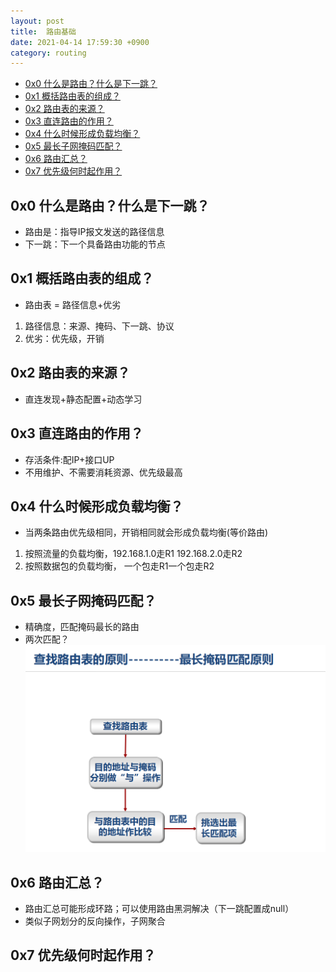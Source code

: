 ```yaml
---
layout: post
title:  路由基础
date: 2021-04-14 17:59:30 +0900
category: routing
---
```

<!-- TOC -->

- [0x0 什么是路由？什么是下一跳？](#0x0-什么是路由什么是下一跳)
- [0x1 概括路由表的组成？](#0x1-概括路由表的组成)
- [0x2 路由表的来源？](#0x2-路由表的来源)
- [0x3 直连路由的作用？](#0x3-直连路由的作用)
- [0x4 什么时候形成负载均衡？](#0x4-什么时候形成负载均衡)
- [0x5 最长子网掩码匹配？](#0x5-最长子网掩码匹配)
- [0x6 路由汇总？](#0x6-路由汇总)
- [0x7 优先级何时起作用？](#0x7-优先级何时起作用)

<!-- /TOC -->
## 0x0 什么是路由？什么是下一跳？

- 路由是：指导IP报文发送的路径信息
- 下一跳：下一个具备路由功能的节点

## 0x1 概括路由表的组成？

- 路由表 = 路径信息+优劣
1. 路径信息：来源、掩码、下一跳、协议
2. 优劣：优先级，开销

## 0x2 路由表的来源？

- 直连发现+静态配置+动态学习

## 0x3 直连路由的作用？

- 存活条件:配IP+接口UP
- 不用维护、不需要消耗资源、优先级最高

## 0x4 什么时候形成负载均衡？

- 当两条路由优先级相同，开销相同就会形成负载均衡(等价路由)
1. 按照流量的负载均衡，192.168.1.0走R1 192.168.2.0走R2
2. 按照数据包的负载均衡， 一个包走R1一个包走R2

## 0x5 最长子网掩码匹配？

- 精确度，匹配掩码最长的路由
- 两次匹配？
![](/images/20210414-1-1.png)

## 0x6 路由汇总？

- 路由汇总可能形成环路；可以使用路由黑洞解决（下一跳配置成null）
- 类似子网划分的反向操作，子网聚合

## 0x7 优先级何时起作用？
